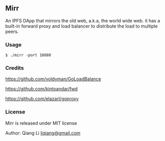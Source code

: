 Mirr
-----

An IPFS DApp that mirrors the old web, a.k.a,  the world wide web.
it has a built-in forward proxy and load balancer to distribute the load to multiple peers.


### Usage

```
$ ./mirr -port 18080
```

### Credits

https://github.com/voldyman/GoLoadBalance

https://github.com/kintoandar/fwd

https://github.com/elazarl/goproxy

<!-- https://github.com/FelisCatus/SwitchyOmega -->
<!-- https://github.com/PuerkitoBio/gocrawl -->
<!-- https://github.com/gocolly/colly -->

### License

Mirr is released under MIT license

Author: Qiang Li <liqiang@gmail.com>

<!--
https://docs.ipfs.io/reference/api/http/

curl "http://localhost:5001/api/v0/swarm/addrs/local?id=<value>"
curl http://127.0.0.1:5001/api/v0/swarm/peers

curl "http://localhost:5001/api/v0/p2p/stream/dial?arg=<Peer>&arg=<Protocol>&arg=<BindAddress>"

-->


<!-- 
127.0.0.1
::1
localhost
-->

<!-- 

# UI
https://kubernetes.io/docs/tasks/access-application-cluster/web-ui-dashboard/


http://localhost:8001/api/v1/namespaces/kube-system/services/https:kubernetes-dashboard:/proxy


###helm
https://github.com/helm/helm

#coredns Apache 2,993 go
https://github.com/coredns/coredns
https://github.com/helm/charts/tree/master/stable/coredns

helm install --name coredns --namespace core stable/coredns \
	--set isClusterService=false \
	--set rbac.create=false \
	--set serviceType=LoadBalancer \
	--set serviceProtocol=UDP \
	--set servers[0].port=10053 \
	--dry-run --debug
#
helm install --name coredns --namespace core stable/coredns -f coredns-values.yaml

#traefik MIT 19,017 Go
https://github.com/containous/traefik

helm install stable/traefik --name traefik --namespace kube-system \
	--set ssl.insecureSkipVerify=true \
	--set dashboard.enabled=true \
	--set dashboard.domain=localhost


#kubectl apply -f ./traefik-ui.yaml
#https://github.com/containous/traefik/blob/master/examples/k8s/ui.yaml
https://docs.traefik.io/user-guide/kubernetes/
https://github.com/helm/charts/tree/master/stable/traefik

###cicd

#gogs MIT 28,188 Go
https://github.com/gogs/gogs

helm install --namespace cicd --name gogs incubator/gogs \
	--set serviceType=ClusterIP


#gitlab MIT  21,405 Ruby
https://github.com/gitlabhq/gitlabhq

helm install --namespace cicd --name gitlab stable/gitlab-ce \
	--set serviceType=ClusterIP \
	--set externalUrl=http://1220490149ec3a5ccf6ac3d8db2ec7c42e8486b7e95c0a324a0eaf22ae50d2fc1011/


 http://1220490149ec3a5ccf6ac3d8db2ec7c42e8486b7e95c0a324a0eaf22ae50d2fc1011/

Username: root
Password: <whatever value you entered

#jenkins MIT 11,671 Java
https://github.com/jenkinsci/jenkins

helm install --namespace cicd --name jenkins stable/jenkins

export SERVICE_IP=$(kubectl get svc --namespace cicd jenkins --template "{{ range (index .status.loadBalancer.ingress 0) }}{{ . }}{{ end }}")
echo http://$SERVICE_IP:8080/login
admin


#sonarqube LGPL3 3,151 Java
https://github.com/SonarSource/sonarqube 

helm install --namespace cicd --name sonarqube stable/sonarqube

export SERVICE_IP=$(kubectl get svc --namespace cicd sonarqube-sonarqube -o jsonpath='{.status.loadBalancer.ingress[0].ip}')
http://$SERVICE_IP:9000

#gocd Apache 4,491 Java

https://github.com/theia-ide/theia
https://github.com/b3log/wide



###cwe
https://en.wikipedia.org/wiki/Collaborative_working_environment


#mattermost MIT 13,623 Go 
helm install --namespace cwe --name mattermost stable/mattermost-team-edition \
  --set mysql.mysqlUser=admin \
  --set mysql.mysqlPassword=password 

kubectl port-forward --namespace cwe $(kubectl get pods --namespace cwe -l "app=mattermost-mattermost-team-edition,release=mattermost" -o jsonpath='{ .items[0].metadata.name }') 8080:8065
helm install --set host=mattermost.yourdomain.com --set ingress.enabled=true stable/mattermost-team-edition


#wordpress GNU 11,707 PHP
https://github.com/WordPress/WordPress

helm install --namespace cwe --name wordpress stable/wordpress \
	--set service.type=ClusterIP \
	--set wordpressUsername=admin,wordpressPassword=password \
	--set mariadb.mariadbRootPassword=secretpassword

echo Username: admin
echo Password: $(kubectl get secret --namespace cwe wordpress-wordpress -o jsonpath="{.data.wordpress-password}" | base64 --decode)


#mediawiki GNU  1,364 PHP
https://github.com/wikimedia/mediawiki

helm install  --namespace cwe  --name mediawiki stable/mediawiki \
	--set service.type=ClusterIP 

kubectl port-forward --namespace cwe svc/mediawiki-mediawiki 18082:80
echo Username: user
echo Password: $(kubectl get secret --namespace cwe mediawiki-mediawiki -o jsonpath="{.data.mediawiki-password}" | base64 --decode)


#dokuwiki GPL 2,317 PHP
https://github.com/splitbrain/dokuwiki

helm install --namespace cwe --name dokuwiki stable/dokuwiki \
	--set service.type=ClusterIP 

kubectl port-forward --namespace cwe svc/dokuwiki-dokuwiki 18081:80
echo Username: user 
echo Password: $(kubectl get secret --namespace cwe dokuwiki-dokuwiki -o jsonpath="{.data.dokuwiki-password}" | base64 --decode)


-->